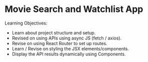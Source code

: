 # Movie Search and Watchlist App

Learning Objectives:
- Learn about project structure and setup.
- Revised on using APIs using async JS (fetch / axios).
- Revise on using React Router to set up routes.
- Learn / Revise on styling the JSX elements/components.
- Display the API results dynamically using Components.